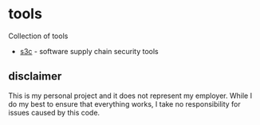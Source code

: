 # tools

Collection of tools

* [s3c](./s3c) - software supply chain security tools


## disclaimer

This is my personal project and it does not represent my employer. While I do my best to ensure that everything works, I take no responsibility for issues caused by this code.
